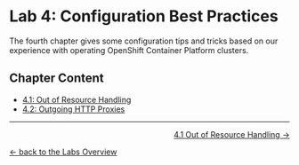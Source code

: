# Lab 4: Configuration Best Practices

The fourth chapter gives some configuration tips and tricks based on our experience with operating OpenShift Container Platform clusters.

## Chapter Content

* [4.1: Out of Resource Handling](41_out_of_resource_handling.md)
* [4.2: Outgoing HTTP Proxies](42_outgoing_http_proxies.md)

---

<p width="100px" align="right"><a href="41_out_of_resource_handling.md">4.1 Out of Resource Handling →</a></p>

[← back to the Labs Overview](../README.md)
